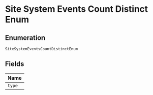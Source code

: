 
# Site System Events Count Distinct Enum

## Enumeration

`SiteSystemEventsCountDistinctEnum`

## Fields

| Name |
|  --- |
| `type` |

